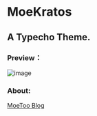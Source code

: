 # MoeKratos
 
## A Typecho Theme.

### Preview：

![image](https://user-images.githubusercontent.com/61534814/230621301-89ec0625-26cb-486e-9b73-0bce7a48e9d9.png)


### About:
[MoeToo Blog](https://blog.moe2.works/archives/6/)
